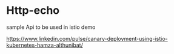 # Http-echo
sample Api to be used in istio demo

https://www.linkedin.com/pulse/canary-deployment-using-istio-kubernetes-hamza-althunibat/
